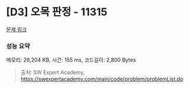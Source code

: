 # [D3] 오목 판정 - 11315 

[문제 링크](https://swexpertacademy.com/main/code/problem/problemDetail.do?contestProbId=AXaSUPYqPYMDFASQ) 

### 성능 요약

메모리: 26,204 KB, 시간: 155 ms, 코드길이: 2,800 Bytes



> 출처: SW Expert Academy, https://swexpertacademy.com/main/code/problem/problemList.do